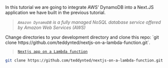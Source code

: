 In this tutorial we are going to integrate AWS' DynamoDB into a Next.JS application we have built in the previous tutorial.
> _`Amazon DynamoDB` is a fully managed NoSQL database service offered by Amazon Web Services (AWS)_

<p class="markdown-paragraph">Change directories to your development directory and clone this repo: `git clone https://github.com/teddynted/nextjs-on-a-lambda-function.git`.</p>

> [`Nextjs app on a Lambda function`](https://teddykekana.com/blog/running-nextjs-app-on-a-lambda-function)

```bash
git clone https://github.com/teddynted/nextjs-on-a-lambda-function.git
```
